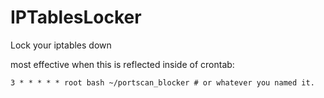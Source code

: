 # IPTablesLocker
Lock your iptables down

most effective when this is reflected inside of crontab:
```crontab
3 * * * * * root bash ~/portscan_blocker # or whatever you named it.
```
